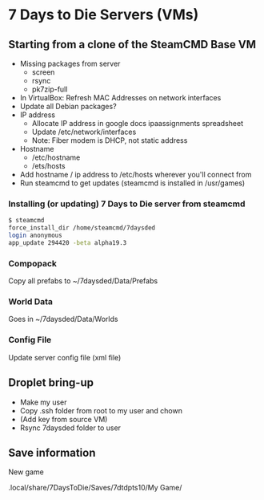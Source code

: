 
# 7 Days to Die Servers (VMs)

## Starting from a clone of the SteamCMD Base VM

* Missing packages from server
  * screen
  * rsync
  * pk7zip-full
* In VirtualBox: Refresh MAC Addresses on network interfaces
* Update all Debian packages?
* IP address
  * Allocate IP address in google docs ipaassignments spreadsheet
  * Update /etc/network/interfaces
  * Note: Fiber modem is DHCP, not static address
* Hostname
  * /etc/hostname
  * /ets/hosts
* Add hostname / ip address to /etc/hosts wherever you'll connect from
* Run steamcmd to get updates (steamcmd is installed in /usr/games)

### Installing (or updating) 7 Days to Die server from steamcmd

``` bash
$ steamcmd
force_install_dir /home/steamcmd/7daysded
login anonymous
app_update 294420 -beta alpha19.3
```

### Compopack

Copy all prefabs to ~/7daysded/Data/Prefabs

### World Data

Goes in ~/7daysded/Data/Worlds

### Config File

Update server config file (xml file)

## Droplet bring-up

* Make my user
* Copy .ssh folder from root to my user and chown
* (Add key from source VM)
* Rsync 7daysded folder to user


## Save information

New game

.local/share/7DaysToDie/Saves/7dtdpts10/My Game/
